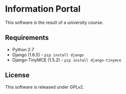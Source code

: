Information Portal
==================

 This software is the result of a university course.  

Requirements
------------

 - Python 2.7
 - Django (1.6.5) - `pip install django` 
 - Django-TinyMCE (1.5.2) - `pip install django-tinymce`

License
-------
 
 This software is released under GPLv2.
